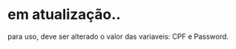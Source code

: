 <h1> em atualização.. </h1>
<p>para uso, deve ser alterado o valor das variaveis: CPF e Password.</p>
